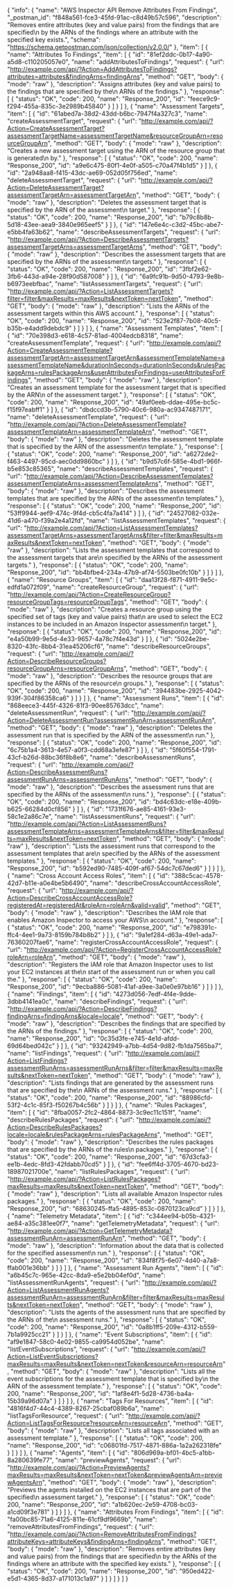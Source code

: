 {
  "info": {
    "name": "AWS Inspector API Remove Attributes From Findings",
    "_postman_id": "f848a561-fce3-45fd-91ac-c8d49b57c596",
    "description": "Removes entire attributes (key and value pairs) from the findings that are specified\n         by the ARNs of the findings where an attribute with the specified key exists.",
    "schema": "https://schema.getpostman.com/json/collection/v2.0.0/"
  },
  "item": [
    {
      "name": "Attributes To Findings",
      "item": [
        {
          "id": "81ef2ddc-0b17-4a90-a5d8-c110205057e0",
          "name": "addAttributesToFindings",
          "request": {
            "url": "http://example.com/api/?Action=AddAttributesToFindings?attributes=attributes&findingArns=findingArns",
            "method": "GET",
            "body": {
              "mode": "raw"
            },
            "description": "Assigns attributes (key and value pairs) to the findings that are specified by the\n         ARNs of the findings."
          },
          "response": [
            {
              "status": "OK",
              "code": 200,
              "name": "Response_200",
              "id": "feece9c9-f294-455a-835c-3e2989b45840"
            }
          ]
        }
      ]
    },
    {
      "name": "Assessment Targets",
      "item": [
        {
          "id": "61abed7a-38d2-43dd-b6bc-7947f4a327c3",
          "name": "createAssessmentTarget",
          "request": {
            "url": "http://example.com/api/?Action=CreateAssessmentTarget?assessmentTargetName=assessmentTargetName&resourceGroupArn=resourceGroupArn",
            "method": "GET",
            "body": {
              "mode": "raw"
            },
            "description": "Creates a new assessment target using the ARN of the resource group that is generated\n         by."
          },
          "response": [
            {
              "status": "OK",
              "code": 200,
              "name": "Response_200",
              "id": "a9e6c475-80f1-4e0f-a505-c70a47f4b1d5"
            }
          ]
        },
        {
          "id": "2a948aa8-f415-43dc-ae69-052d05f756ed",
          "name": "deleteAssessmentTarget",
          "request": {
            "url": "http://example.com/api/?Action=DeleteAssessmentTarget?assessmentTargetArn=assessmentTargetArn",
            "method": "GET",
            "body": {
              "mode": "raw"
            },
            "description": "Deletes the assessment target that is specified by the ARN of the assessment\n         target."
          },
          "response": [
            {
              "status": "OK",
              "code": 200,
              "name": "Response_200",
              "id": "b79c8b8b-5d18-43ee-aea9-3840e965eef5"
            }
          ]
        },
        {
          "id": "147e6e4c-c3d2-45bc-abe7-e5bb4fa63b62",
          "name": "describeAssessmentTargets",
          "request": {
            "url": "http://example.com/api/?Action=DescribeAssessmentTargets?assessmentTargetArns=assessmentTargetArns",
            "method": "GET",
            "body": {
              "mode": "raw"
            },
            "description": "Describes the assessment targets that are specified by the ARNs of the assessment\n         targets."
          },
          "response": [
            {
              "status": "OK",
              "code": 200,
              "name": "Response_200",
              "id": "3fbf2e62-3fb6-443d-a94e-28f90d587008"
            }
          ]
        },
        {
          "id": "6a9fc91b-9d50-4793-9e8b-b6973eebfbac",
          "name": "listAssessmentTargets",
          "request": {
            "url": "http://example.com/api/?Action=ListAssessmentTargets?filter=filter&maxResults=maxResults&nextToken=nextToken",
            "method": "GET",
            "body": {
              "mode": "raw"
            },
            "description": "Lists the ARNs of the assessment targets within this AWS account."
          },
          "response": [
            {
              "status": "OK",
              "code": 200,
              "name": "Response_200",
              "id": "523e2f87-7b08-40c5-b35b-e4add9debdc9"
            }
          ]
        }
      ]
    },
    {
      "name": "Assessment Templates",
      "item": [
        {
          "id": "70e398d3-e618-4c57-81ad-4004edcb8318",
          "name": "createAssessmentTemplate",
          "request": {
            "url": "http://example.com/api/?Action=CreateAssessmentTemplate?assessmentTargetArn=assessmentTargetArn&assessmentTemplateName=assessmentTemplateName&durationInSeconds=durationInSeconds&rulesPackageArns=rulesPackageArns&userAttributesForFindings=userAttributesForFindings",
            "method": "GET",
            "body": {
              "mode": "raw"
            },
            "description": "Creates an assessment template for the assessment target that is specified by the ARN\n         of the assessment target."
          },
          "response": [
            {
              "status": "OK",
              "code": 200,
              "name": "Response_200",
              "id": "49af0eeb-ddae-495e-bc5c-f15f97eabff1"
            }
          ]
        },
        {
          "id": "dbdccd3b-5790-40c6-980a-ac9347487171",
          "name": "deleteAssessmentTemplate",
          "request": {
            "url": "http://example.com/api/?Action=DeleteAssessmentTemplate?assessmentTemplateArn=assessmentTemplateArn",
            "method": "GET",
            "body": {
              "mode": "raw"
            },
            "description": "Deletes the assessment template that is specified by the ARN of the assessment\n         template."
          },
          "response": [
            {
              "status": "OK",
              "code": 200,
              "name": "Response_200",
              "id": "a6272de2-f463-4497-95cd-aec0dd9860bc"
            }
          ]
        },
        {
          "id": "b9d57c6f-585e-4bd1-966f-b5e853c85365",
          "name": "describeAssessmentTemplates",
          "request": {
            "url": "http://example.com/api/?Action=DescribeAssessmentTemplates?assessmentTemplateArns=assessmentTemplateArns",
            "method": "GET",
            "body": {
              "mode": "raw"
            },
            "description": "Describes the assessment templates that are specified by the ARNs of the assessment\n         templates."
          },
          "response": [
            {
              "status": "OK",
              "code": 200,
              "name": "Response_200",
              "id": "53ff9944-aef9-474c-9f4d-cb5c4fa7a414"
            }
          ]
        },
        {
          "id": "24527082-032e-41d6-a470-f39a2e4a12fd",
          "name": "listAssessmentTemplates",
          "request": {
            "url": "http://example.com/api/?Action=ListAssessmentTemplates?assessmentTargetArns=assessmentTargetArns&filter=filter&maxResults=maxResults&nextToken=nextToken",
            "method": "GET",
            "body": {
              "mode": "raw"
            },
            "description": "Lists the assessment templates that correspond to the assessment targets that are\n         specified by the ARNs of the assessment targets."
          },
          "response": [
            {
              "status": "OK",
              "code": 200,
              "name": "Response_200",
              "id": "bb4bfbe4-234a-47b9-af74-5503be0fc10b"
            }
          ]
        }
      ]
    },
    {
      "name": "Resource Groups",
      "item": [
        {
          "id": "daa13f28-f871-4911-9e5c-edfd1a072f09",
          "name": "createResourceGroup",
          "request": {
            "url": "http://example.com/api/?Action=CreateResourceGroup?resourceGroupTags=resourceGroupTags",
            "method": "GET",
            "body": {
              "mode": "raw"
            },
            "description": "Creates a resource group using the specified set of tags (key and value pairs) that\n         are used to select the EC2 instances to be included in an Amazon Inspector assessment\n         target."
          },
          "response": [
            {
              "status": "OK",
              "code": 200,
              "name": "Response_200",
              "id": "e4a50b99-9e5d-4e33-9657-4a78c7f4e43d"
            }
          ]
        },
        {
          "id": "5024e2be-8320-43fc-8bb4-31ea45206cf6",
          "name": "describeResourceGroups",
          "request": {
            "url": "http://example.com/api/?Action=DescribeResourceGroups?resourceGroupArns=resourceGroupArns",
            "method": "GET",
            "body": {
              "mode": "raw"
            },
            "description": "Describes the resource groups that are specified by the ARNs of the resource\n         groups."
          },
          "response": [
            {
              "status": "OK",
              "code": 200,
              "name": "Response_200",
              "id": "394483be-2925-4042-939f-304f86358ca6"
            }
          ]
        }
      ]
    },
    {
      "name": "Assessment Runs",
      "item": [
        {
          "id": "868eece3-445f-4326-81f3-90ee85763dcc",
          "name": "deleteAssessmentRun",
          "request": {
            "url": "http://example.com/api/?Action=DeleteAssessmentRun?assessmentRunArn=assessmentRunArn",
            "method": "GET",
            "body": {
              "mode": "raw"
            },
            "description": "Deletes the assessment run that is specified by the ARN of the assessment\n         run."
          },
          "response": [
            {
              "status": "OK",
              "code": 200,
              "name": "Response_200",
              "id": "6c75b1a4-3613-4e57-a0f3-cdd68a3efe87"
            }
          ]
        },
        {
          "id": "5f60f554-1791-43cf-b26d-88bc36f8b8e6",
          "name": "describeAssessmentRuns",
          "request": {
            "url": "http://example.com/api/?Action=DescribeAssessmentRuns?assessmentRunArns=assessmentRunArns",
            "method": "GET",
            "body": {
              "mode": "raw"
            },
            "description": "Describes the assessment runs that are specified by the ARNs of the assessment\n         runs."
          },
          "response": [
            {
              "status": "OK",
              "code": 200,
              "name": "Response_200",
              "id": "bd4c63dc-e18e-409b-b625-66284d0cf856"
            }
          ]
        },
        {
          "id": "1731f676-ae85-4161-93e3-58c1e2a86c7e",
          "name": "listAssessmentRuns",
          "request": {
            "url": "http://example.com/api/?Action=ListAssessmentRuns?assessmentTemplateArns=assessmentTemplateArns&filter=filter&maxResults=maxResults&nextToken=nextToken",
            "method": "GET",
            "body": {
              "mode": "raw"
            },
            "description": "Lists the assessment runs that correspond to the assessment templates that are\n         specified by the ARNs of the assessment templates."
          },
          "response": [
            {
              "status": "OK",
              "code": 200,
              "name": "Response_200",
              "id": "b592ed90-7485-409f-af67-54dc7c67ded6"
            }
          ]
        }
      ]
    },
    {
      "name": "Cross Account Access Roles",
      "item": [
        {
          "id": "388c5cac-4578-42d7-b11e-a0e4be5b6490",
          "name": "describeCrossAccountAccessRole",
          "request": {
            "url": "http://example.com/api/?Action=DescribeCrossAccountAccessRole?registeredAt=registeredAt&roleArn=roleArn&valid=valid",
            "method": "GET",
            "body": {
              "mode": "raw"
            },
            "description": "Describes the IAM role that enables Amazon Inspector to access your AWS\n         account."
          },
          "response": [
            {
              "status": "OK",
              "code": 200,
              "name": "Response_200",
              "id": "e798391c-ffc4-4ee1-9a73-8159b784b8b2"
            }
          ]
        },
        {
          "id": "9a1ef284-d63a-49e1-ada7-76360207fae6",
          "name": "registerCrossAccountAccessRole",
          "request": {
            "url": "http://example.com/api/?Action=RegisterCrossAccountAccessRole?roleArn=roleArn",
            "method": "GET",
            "body": {
              "mode": "raw"
            },
            "description": "Registers the IAM role that Amazon Inspector uses to list your EC2 instances at the\n         start of the assessment run or when you call the."
          },
          "response": [
            {
              "status": "OK",
              "code": 200,
              "name": "Response_200",
              "id": "9ecba886-5081-41af-a9ee-3a0e0e97bb16"
            }
          ]
        }
      ]
    },
    {
      "name": "Findings",
      "item": [
        {
          "id": "4273d056-7edf-4f4e-9dde-3dbb4141ea0c",
          "name": "describeFindings",
          "request": {
            "url": "http://example.com/api/?Action=DescribeFindings?findingArns=findingArns&locale=locale",
            "method": "GET",
            "body": {
              "mode": "raw"
            },
            "description": "Describes the findings that are specified by the ARNs of the findings."
          },
          "response": [
            {
              "status": "OK",
              "code": 200,
              "name": "Response_200",
              "id": "0c35d3fe-e745-4e1d-afdd-69d64bed042c"
            }
          ]
        },
        {
          "id": "93242949-a7bb-4d54-9d82-fb1da7565ba7",
          "name": "listFindings",
          "request": {
            "url": "http://example.com/api/?Action=ListFindings?assessmentRunArns=assessmentRunArns&filter=filter&maxResults=maxResults&nextToken=nextToken",
            "method": "GET",
            "body": {
              "mode": "raw"
            },
            "description": "Lists findings that are generated by the assessment runs that are specified by the\n         ARNs of the assessment runs."
          },
          "response": [
            {
              "status": "OK",
              "code": 200,
              "name": "Response_200",
              "id": "88986cfd-53f2-4c1c-85f3-f50267b4c56b"
            }
          ]
        }
      ]
    },
    {
      "name": "Rules Packages",
      "item": [
        {
          "id": "8fba0057-2fc2-4864-8873-3c9ec11c151f",
          "name": "describeRulesPackages",
          "request": {
            "url": "http://example.com/api/?Action=DescribeRulesPackages?locale=locale&rulesPackageArns=rulesPackageArns",
            "method": "GET",
            "body": {
              "mode": "raw"
            },
            "description": "Describes the rules packages that are specified by the ARNs of the rules\n         packages."
          },
          "response": [
            {
              "status": "OK",
              "code": 200,
              "name": "Response_200",
              "id": "67d3cfa3-ee1b-4edc-8fd3-42fdabb70cd5"
            }
          ]
        },
        {
          "id": "fee6ff4d-3705-4670-bd23-18987021700e",
          "name": "listRulesPackages",
          "request": {
            "url": "http://example.com/api/?Action=ListRulesPackages?maxResults=maxResults&nextToken=nextToken",
            "method": "GET",
            "body": {
              "mode": "raw"
            },
            "description": "Lists all available Amazon Inspector rules packages."
          },
          "response": [
            {
              "status": "OK",
              "code": 200,
              "name": "Response_200",
              "id": "68630245-ffa5-4895-853c-0870123ca9cd"
            }
          ]
        }
      ]
    },
    {
      "name": "Telemetry Metadata",
      "item": [
        {
          "id": "c344ee94-b05b-4321-ae84-a35c381ee0f7",
          "name": "getTelemetryMetadata",
          "request": {
            "url": "http://example.com/api/?Action=GetTelemetryMetadata?assessmentRunArn=assessmentRunArn",
            "method": "GET",
            "body": {
              "mode": "raw"
            },
            "description": "Information about the data that is collected for the specified assessment\n         run."
          },
          "response": [
            {
              "status": "OK",
              "code": 200,
              "name": "Response_200",
              "id": "834f8f75-6e07-4d40-a7a8-ffab001e36bb"
            }
          ]
        }
      ]
    },
    {
      "name": "Assessment Run Agents",
      "item": [
        {
          "id": "a6b45c7c-965e-42cc-8da9-e5e2bb04ef0d",
          "name": "listAssessmentRunAgents",
          "request": {
            "url": "http://example.com/api/?Action=ListAssessmentRunAgents?assessmentRunArn=assessmentRunArn&filter=filter&maxResults=maxResults&nextToken=nextToken",
            "method": "GET",
            "body": {
              "mode": "raw"
            },
            "description": "Lists the agents of the assessment runs that are specified by the ARNs of the\n         assessment runs."
          },
          "response": [
            {
              "status": "OK",
              "code": 200,
              "name": "Response_200",
              "id": "0a8b1ff5-209e-4312-b559-7b1a9925cc21"
            }
          ]
        }
      ]
    },
    {
      "name": "Event Subscriptions",
      "item": [
        {
          "id": "af9e1847-58c0-4e02-9855-ca9954d052be",
          "name": "listEventSubscriptions",
          "request": {
            "url": "http://example.com/api/?Action=ListEventSubscriptions?maxResults=maxResults&nextToken=nextToken&resourceArn=resourceArn",
            "method": "GET",
            "body": {
              "mode": "raw"
            },
            "description": "Lists all the event subscriptions for the assessment template that is specified by\n         the ARN of the assessment template."
          },
          "response": [
            {
              "status": "OK",
              "code": 200,
              "name": "Response_200",
              "id": "1af8e4f1-5d28-4736-ba4a-15b39a96d07a"
            }
          ]
        }
      ]
    },
    {
      "name": "Tags For Resources",
      "item": [
        {
          "id": "4816f4d7-44c4-4389-8267-25cbaf089b6a",
          "name": "listTagsForResource",
          "request": {
            "url": "http://example.com/api/?Action=ListTagsForResource?resourceArn=resourceArn",
            "method": "GET",
            "body": {
              "mode": "raw"
            },
            "description": "Lists all tags associated with an assessment template."
          },
          "response": [
            {
              "status": "OK",
              "code": 200,
              "name": "Response_200",
              "id": "c06801fd-7517-4871-886a-1a2a262318fe"
            }
          ]
        }
      ]
    },
    {
      "name": "Agents",
      "item": [
        {
          "id": "806d969a-bf01-4bc5-a1bb-8a280639fe77",
          "name": "previewAgents",
          "request": {
            "url": "http://example.com/api/?Action=PreviewAgents?maxResults=maxResults&nextToken=nextToken&previewAgentsArn=previewAgentsArn",
            "method": "GET",
            "body": {
              "mode": "raw"
            },
            "description": "Previews the agents installed on the EC2 instances that are part of the specified\n         assessment target."
          },
          "response": [
            {
              "status": "OK",
              "code": 200,
              "name": "Response_200",
              "id": "a1b620ec-2e59-4708-bc03-a1cd09f3e781"
            }
          ]
        }
      ]
    },
    {
      "name": "Attributes From Findings",
      "item": [
        {
          "id": "fa00bc85-71a6-4125-811e-61cf9df9669b",
          "name": "removeAttributesFromFindings",
          "request": {
            "url": "http://example.com/api/?Action=RemoveAttributesFromFindings?attributeKeys=attributeKeys&findingArns=findingArns",
            "method": "GET",
            "body": {
              "mode": "raw"
            },
            "description": "Removes entire attributes (key and value pairs) from the findings that are specified\n         by the ARNs of the findings where an attribute with the specified key exists."
          },
          "response": [
            {
              "status": "OK",
              "code": 200,
              "name": "Response_200",
              "id": "950ed422-e5d1-4365-8d37-a171013c1a97"
            }
          ]
        }
      ]
    }
  ]
}